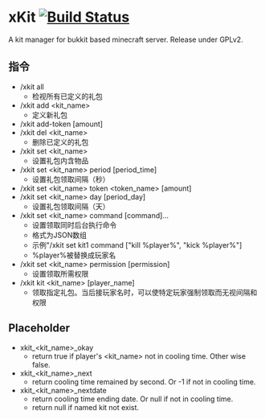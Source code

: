 # xKit [![Build Status](http://ci.mengcraft.com:8080/job/xKit/badge/icon)](http://ci.mengcraft.com:8080/job/xKit/)
A kit manager for bukkit based minecraft server. Release under GPLv2.

## 指令
- /xkit all
  - 检视所有已定义的礼包
- /xkit add <kit_name>
  - 定义新礼包
- /xkit add-token <player> <token> [amount]
- /xkit del <kit_name>
  - 删除已定义的礼包
- /xkit set <kit_name>
  - 设置礼包内含物品
- /xkit set <kit_name> period \[period_time]
  - 设置礼包领取间隔（秒）
- /xkit set <kit_name> token <token_name> \[amount]
- /xkit set <kit_name> day \[period_day]
  - 设置礼包领取间隔（天）
- /xkit set <kit_name> command \[command]...
  - 设置领取同时后台执行命令
  - 格式为JSON数组
  - 示例"/xkit set kit1 command \["kill %player%", "kick %player%"]
  - %player%被替换成玩家名
- /xkit set <kit_name> permission \[permission]
  - 设置领取所需权限
- /xkit kit <kit_name> \[player_name]
  - 领取指定礼包。当后接玩家名时，可以使特定玩家强制领取而无视间隔和权限

## Placeholder
- xkit_<kit_name>_okay
  - return true if player's <kit_name> not in cooling time. Other wise false.
- xkit_<kit_name>_next
  - return cooling time remained by second. Or -1 if not in cooling time.
- xkit_<kit_name>_nextdate
  - return cooling time ending date. Or null if not in cooling time.
  - return null if named kit not exist.
